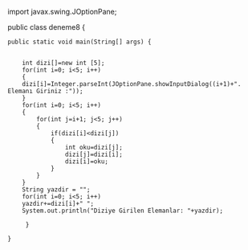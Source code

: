 import javax.swing.JOptionPane;

public class deneme8 {

	public static void main(String[] args) {
		
		
		int dizi[]=new int [5];
		for(int i=0; i<5; i++)
		{
		dizi[i]=Integer.parseInt(JOptionPane.showInputDialog((i+1)+". Elemanı Giriniz :"));
		}
		for(int i=0; i<5; i++)
		{
			for(int j=i+1; j<5; j++)
			{
				if(dizi[i]<dizi[j]) 
				{
					int oku=dizi[j];
					dizi[j]=dizi[i];
					dizi[i]=oku;
				}
			}
		}
		String yazdir = "";
		for(int i=0; i<5; i++)
		yazdir+=dizi[i]+" ";
		System.out.println("Diziye Girilen Elemanlar: "+yazdir);
		
		 }

	}
